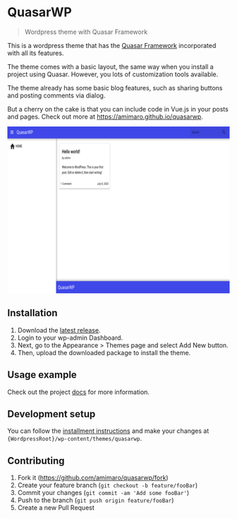 
# QuasarWP

> Wordpress theme with Quasar Framework

This is a wordpress theme that has the [Quasar Framework](https://quasar.dev) incorporated with all its features.

The theme comes with a basic layout, the same way when you install a project using Quasar. However, you lots of customization tools available.

The theme already has some basic blog features, such as sharing buttons and posting comments via dialog.

But a cherry on the cake is that you can include code in Vue.js in your posts and pages. Check out more at https://amimaro.github.io/quasarwp.

![](screenshot.png)

## Installation

1. Download the [latest release](https://github.com/amimaro/quasarwp/releases/latest).
2. Login to your wp-admin Dashboard.
3. Next, go to the Appearance > Themes page and select Add New button.
4. Then, upload the downloaded package to install the theme.

## Usage example

Check out the project [docs](https://amimaro.github.io/quasarwp) for more information.

## Development setup

You can follow the [installment instructions](#installation) and make your changes at `{WordpressRoot}/wp-content/themes/quasarwp`.

## Contributing

1. Fork it (<https://github.com/amimaro/quasarwp/fork>)
2. Create your feature branch (`git checkout -b feature/fooBar`)
3. Commit your changes (`git commit -am 'Add some fooBar'`)
4. Push to the branch (`git push origin feature/fooBar`)
5. Create a new Pull Request
